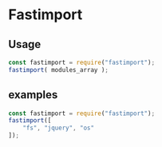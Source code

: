 Fastimport
==============
Usage
------------
```js
const fastimport = require("fastimport");
fastimport( modules_array );
```
examples
------------
```js
const fastimport = require("fastimport");
fastimport([
    "fs", "jquery", "os"
]);
```
